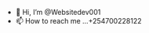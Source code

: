 - 👋 Hi, I’m @Websitedev001
- 📫 How to reach me ...+254700228122

<!---
Websitedev001/Websitedev001 is a ✨ special ✨ repository because its `README.md` (this file) appears on your GitHub profile.
You can click the Preview link to take a look at your changes.
--->
